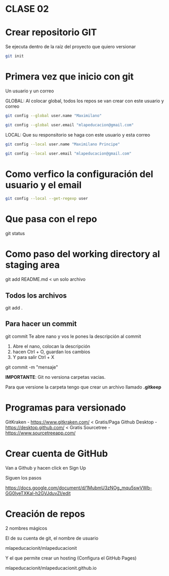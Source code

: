# CLASE 02

# Crear repositorio GIT
Se ejecuta dentro de la raíz del proyecto que quiero versionar

```bash
git init
```
# Primera vez que inicio con git

Un usuario y un correo

GLOBAL: Al colocar global, todos los repos se van crear con este usuario y correo

```bash
git config --global user.name "Maximilano" 
```

```bash
git config --global user.email "mlapeducacion@gmail.com" 
```

LOCAL: Que su responsitorio se haga con este usuario y esta correo

```bash
git config --local user.name "Maximilano Principe" 
```

```bash
git config --local user.email "mlapeducacion@gmail.com" 
```

# Como verfico la configuración del usuario y el email

```bash
git config --local --get-regexp user
```

# Que pasa con el repo

git status

# Como paso del working directory al staging area

git add README.md < un solo archivo

## Todos los archivos

git add .

## Para hacer un commit 

git commit 
Te abre nano y vos le pones la descripción al commit
1. Abre el nano, colocan la descripción
2. hacen Ctrl + O, guardan los cambios
3. Y para salir Ctrl + X

git commit -m "mensaje"


**IMPORTANTE**: Git no versiona carpetas vacias.

Para que versione la carpeta tengo que crear un archivo llamado **.gitkeep**

# Programas para versionado

GitKraken - https://www.gitkraken.com/ < Gratis/Paga
Github Desktop - https://desktop.github.com/ < Gratis
Sourcetree - https://www.sourcetreeapp.com/

# Crear cuenta de GitHub

Van a Github y hacen click en Sign Up

Siguen los pasos

https://docs.google.com/document/d/1MubmU3zNOg_mqu5swVWb-GG0lyeTXKal-h2GVJduvZI/edit


# Creación de repos

2 nombres mágicos

El de su cuenta de git, el nombre de usuario

mlapeducacionit/mlapeducacionit

Y el que permite crear un hosting (Configura el GitHub Pages)

mlapeducacionit/mlapeducacionit.github.io